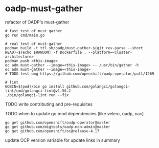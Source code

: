 # oadp-must-gather

refactor of OADP's must-gather

```shell
# fast test of must gather
go run cmd/main.go

# real test of must-gather
podman build -t ttl.sh/oadp/must-gather-$(git rev-parse --short HEAD)-$(echo $RANDOM) -f Dockerfile . --platform=<cluster-architecture>
podman push <this-image>
oc adm must-gather --image=<this-image> -- /usr/bin/gather -h
oc adm must-gather --image=<this-image>
# TODO test omg https://github.com/openshift/oadp-operator/pull/1269

# lint
GOBIN=$(pwd)/bin go install github.com/golangci/golangci-lint/cmd/golangci-lint@v1.56.2
./bin/golangci-lint run --fix
```

TODO write contributing and pre-requisites

TODO when to update go.mod dependencies (like velero, oadp, nac)
```
go get github.com/openshift/oadp-operator@master
go get github.com/migtools/oadp-non-admin@master
go get github.com/openshift/oc@release-4.17
```

update OCP version variable for update links in summary

